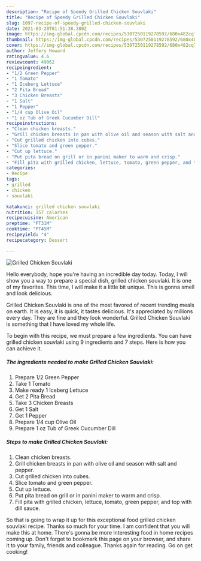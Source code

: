 ```yaml
---
description: "Recipe of Speedy Grilled Chicken Souvlaki"
title: "Recipe of Speedy Grilled Chicken Souvlaki"
slug: 1097-recipe-of-speedy-grilled-chicken-souvlaki
date: 2021-03-20T01:51:38.380Z
image: https://img-global.cpcdn.com/recipes/5307250119278592/680x482cq70/grilled-chicken-souvlaki-recipe-main-photo.jpg
thumbnail: https://img-global.cpcdn.com/recipes/5307250119278592/680x482cq70/grilled-chicken-souvlaki-recipe-main-photo.jpg
cover: https://img-global.cpcdn.com/recipes/5307250119278592/680x482cq70/grilled-chicken-souvlaki-recipe-main-photo.jpg
author: Jeffery Howard
ratingvalue: 4.6
reviewcount: 49062
recipeingredient:
- "1/2 Green Pepper"
- "1 Tomato"
- "1 Iceberg Lettuce"
- "2 Pita Bread"
- "3 Chicken Breasts"
- "1 Salt"
- "1 Pepper"
- "1/4 cup Olive Oil"
- "1 oz Tub of Greek Cucumber Dill"
recipeinstructions:
- "Clean chicken breasts."
- "Grill chicken breasts in pan with olive oil and season with salt and pepper."
- "Cut grilled chicken into cubes."
- "Slice tomato and green pepper."
- "Cut up lettuce."
- "Put pita bread on grill or in panini maker to warm and crisp."
- "Fill pita with grilled chicken, lettuce, tomato, green pepper, and top with dill sauce."
categories:
- Recipe
tags:
- grilled
- chicken
- souvlaki

katakunci: grilled chicken souvlaki 
nutrition: 157 calories
recipecuisine: American
preptime: "PT31M"
cooktime: "PT45M"
recipeyield: "4"
recipecategory: Dessert

---
```



![Grilled Chicken Souvlaki](https://img-global.cpcdn.com/recipes/5307250119278592/680x482cq70/grilled-chicken-souvlaki-recipe-main-photo.jpg)

Hello everybody, hope you're having an incredible day today. Today, I will show you a way to prepare a special dish, grilled chicken souvlaki. It is one of my favorites. This time, I will make it a little bit unique. This is gonna smell and look delicious.

Grilled Chicken Souvlaki is one of the most favored of recent trending meals on earth. It is easy, it is quick, it tastes delicious. It's appreciated by millions every day. They are fine and they look wonderful. Grilled Chicken Souvlaki is something that I have loved my whole life.




To begin with this recipe, we must prepare a few ingredients. You can have grilled chicken souvlaki using 9 ingredients and 7 steps. Here is how you can achieve it.

<!--inarticleads1-->

##### The ingredients needed to make Grilled Chicken Souvlaki:

1. Prepare 1/2 Green Pepper
1. Take 1 Tomato
1. Make ready 1 Iceberg Lettuce
1. Get 2 Pita Bread
1. Take 3 Chicken Breasts
1. Get 1 Salt
1. Get 1 Pepper
1. Prepare 1/4 cup Olive Oil
1. Prepare 1 oz Tub of Greek Cucumber Dill




<!--inarticleads2-->

##### Steps to make Grilled Chicken Souvlaki:

1. Clean chicken breasts.
1. Grill chicken breasts in pan with olive oil and season with salt and pepper.
1. Cut grilled chicken into cubes.
1. Slice tomato and green pepper.
1. Cut up lettuce.
1. Put pita bread on grill or in panini maker to warm and crisp.
1. Fill pita with grilled chicken, lettuce, tomato, green pepper, and top with dill sauce.




So that is going to wrap it up for this exceptional food grilled chicken souvlaki recipe. Thanks so much for your time. I am confident that you will make this at home. There's gonna be more interesting food in home recipes coming up. Don't forget to bookmark this page on your browser, and share it to your family, friends and colleague. Thanks again for reading. Go on get cooking!

